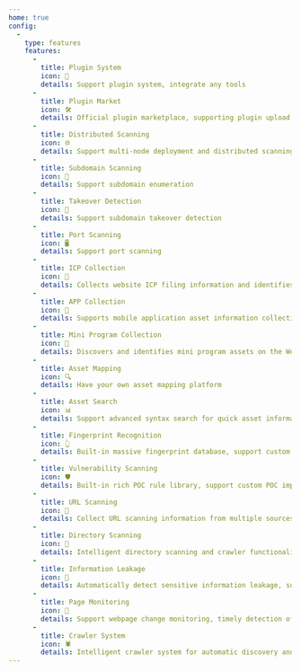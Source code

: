 ```yaml
---
home: true
config:
  -
    type: features
    features:
      -
        title: Plugin System
        icon: 🔌
        details: Support plugin system, integrate any tools
      -
        title: Plugin Market
        icon: 🛠️
        details: Official plugin marketplace, supporting plugin upload and sharing
      -
        title: Distributed Scanning
        icon: 🌐
        details: Support multi-node deployment and distributed scanning to improve efficiency
      -
        title: Subdomain Scanning
        icon: 📡
        details: Support subdomain enumeration
      -
        title: Takeover Detection
        icon: 🎯
        details: Support subdomain takeover detection
      -
        title: Port Scanning
        icon: 🖥️
        details: Support port scanning
      -
        title: ICP Collection
        icon: 🧾
        details: Collects website ICP filing information and identifies associated domains based on ICP records
      -
        title: APP Collection
        icon: 📱
        details: Supports mobile application asset information collection to assist in identifying mobile-side risks
      -
        title: Mini Program Collection
        icon: 🧩
        details: Discovers and identifies mini program assets on the WeChat platform
      -
        title: Asset Mapping
        icon: 🔍
        details: Have your own asset mapping platform
      -
        title: Asset Search
        icon: 📊
        details: Support advanced syntax search for quick asset information location
      -
        title: Fingerprint Recognition
        icon: 👆
        details: Built-in massive fingerprint database, support custom WEB fingerprint rules
      -
        title: Vulnerability Scanning
        icon: 🛡️
        details: Built-in rich POC rule library, support custom POC import for quick vulnerability discovery
      -
        title: URL Scanning
        icon: 🔗
        details: Collect URL scanning information from multiple sources to expand asset coverage
      -
        title: Directory Scanning
        icon: 📂
        details: Intelligent directory scanning and crawler functionality for comprehensive Web asset collection
      -
        title: Information Leakage
        icon: 🚨
        details: Automatically detect sensitive information leakage, support custom sensitive information rules
      -
        title: Page Monitoring
        icon: 👀
        details: Support webpage change monitoring, timely detection of asset changes, intelligent URL extraction
      -
        title: Crawler System
        icon: 🕷️
        details: Intelligent crawler system for automatic discovery and collection of website asset information
---
```


